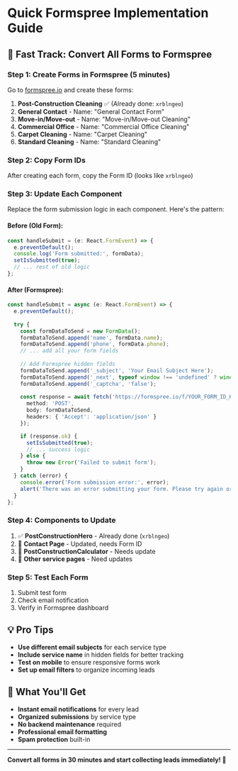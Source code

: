 # Quick Formspree Implementation Guide

## 🚀 **Fast Track: Convert All Forms to Formspree**

### **Step 1: Create Forms in Formspree (5 minutes)**

Go to [formspree.io](https://formspree.io) and create these forms:

1. **Post-Construction Cleaning** ✅ (Already done: `xrblngeo`)
2. **General Contact** - Name: "General Contact Form"
3. **Move-in/Move-out** - Name: "Move-in/Move-out Cleaning"
4. **Commercial Office** - Name: "Commercial Office Cleaning"
5. **Carpet Cleaning** - Name: "Carpet Cleaning"
6. **Standard Cleaning** - Name: "Standard Cleaning"

### **Step 2: Copy Form IDs**

After creating each form, copy the Form ID (looks like `xrblngeo`)

### **Step 3: Update Each Component**

Replace the form submission logic in each component. Here's the pattern:

#### **Before (Old Form):**
```typescript
const handleSubmit = (e: React.FormEvent) => {
  e.preventDefault();
  console.log('Form submitted:', formData);
  setIsSubmitted(true);
  // ... rest of old logic
};
```

#### **After (Formspree):**
```typescript
const handleSubmit = async (e: React.FormEvent) => {
  e.preventDefault();
  
  try {
    const formDataToSend = new FormData();
    formDataToSend.append('name', formData.name);
    formDataToSend.append('phone', formData.phone);
    // ... add all your form fields
    
    // Add Formspree hidden fields
    formDataToSend.append('_subject', 'Your Email Subject Here');
    formDataToSend.append('_next', typeof window !== 'undefined' ? window.location.href : '');
    formDataToSend.append('_captcha', 'false');
    
    const response = await fetch('https://formspree.io/f/YOUR_FORM_ID_HERE', {
      method: 'POST',
      body: formDataToSend,
      headers: { 'Accept': 'application/json' }
    });

    if (response.ok) {
      setIsSubmitted(true);
      // ... success logic
    } else {
      throw new Error('Failed to submit form');
    }
  } catch (error) {
    console.error('Form submission error:', error);
    alert('There was an error submitting your form. Please try again or call us directly.');
  }
};
```

### **Step 4: Components to Update**

1. ✅ **PostConstructionHero** - Already done (`xrblngeo`)
2. 🔄 **Contact Page** - Updated, needs Form ID
3. 🔄 **PostConstructionCalculator** - Needs update
4. 🔄 **Other service pages** - Need updates

### **Step 5: Test Each Form**

1. Submit test form
2. Check email notification
3. Verify in Formspree dashboard

## 💡 **Pro Tips**

- **Use different email subjects** for each service type
- **Include service name** in hidden fields for better tracking
- **Test on mobile** to ensure responsive forms work
- **Set up email filters** to organize incoming leads

## 🎯 **What You'll Get**

- **Instant email notifications** for every lead
- **Organized submissions** by service type
- **No backend maintenance** required
- **Professional email formatting**
- **Spam protection** built-in

---

**Convert all forms in 30 minutes and start collecting leads immediately! 🚀**


